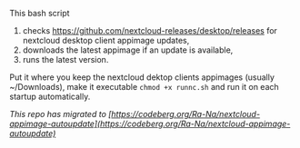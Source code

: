 


This bash script 

1. checks https://github.com/nextcloud-releases/desktop/releases
   for nextcloud desktop client appimage updates,
2. downloads the latest appimage if an update is available,
3. runs the latest version.

Put it where you keep the nextcloud dektop clients appimages 
(usually ~/Downloads), make it executable `chmod +x runnc.sh` 
and run it on each startup automatically.


*This repo has migrated to [https://codeberg.org/Ra-Na/nextcloud-appimage-autoupdate](https://codeberg.org/Ra-Na/nextcloud-appimage-autoupdate)*
